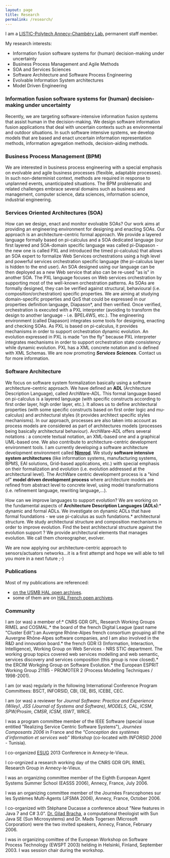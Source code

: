 ```yaml
---
layout: page
title: Research
permalink: /research/
---
```

I am a [LISTIC-Polytech Annecy-Chambéry Lab.](http://www.listic.univ-smb.fr/) permanent staff member.

My research interests:
*   Information fusion software systems for (human) decision-making under uncertainty
*   Business Process Management and Agile Methods
*   SOA and Services Sciences
*   Software Architecture and Software Process Engineering
*   Evolvable Information System architectures
*   Model Driven Engineering

### Information fusion software systems for (human) decision-making under uncertainty

Recently, we are targeting software-intensive information fusion systems that assist human in the decision-making. We design software information fusion applications that deal with uncertain contexts such as environmental and outdoor situations. In such software intensive systems, we develop models that are based and enact uncertain information representation methods, information agregation methods, decision-aiding methods.

### Business Process Management (BPM)

We are interested in business process engineering with a special emphasis on evolvable and agile business processes (flexible, adaptable processes). In such non-determinist context, methods are required in response to unplanned events, unanticipated situations. The BPM problematic and related challenges embrace several domains such as business and management, computer science, data sciences, information science, industrial engineering.

### Services Oriented Architectures (SOA)

How can we design, enact and monitor evolvable SOAs? Our work aims at providing an engineering environment for designing and enacting SOAs. Our approach is an architecture-centric formal approach. We provide a layered language formally based on pi-calculus and a SOA dedicated language (our first layered and SOA-domain specific language was called pi-Diapason - the new one is called PXL and introduced the timed pi-calculus) that allows an SOA expert to formalize Web Services orchestrations using a high level and powerful services orchestration specific language (the pi-calculus layer is hidden to the end user). An SOA designed using our language can be then deployed as a new Web service that also can be re-used "as is" in another SOA. The PXL language focuses on Web services orchestration by supporting most of the well-known orchestration patterns. As SOAs are formally designed, they can be verified against structural, behavioural (i.e. composition/orchestration) specific properties. We are aiming at studying domain-specific properties and QoS that could be expressed in our properties definition language, Diapason*, and then verified. Once verified, orchestration is executed with a PXL interpreter (avoiding to transform the design to another language - i.e. BPEL4WS, etc.). The engineering environment (called Diapason) integrates some tools for designing, enacting and checking SOAs. As PXL is based on pi-calculus, it provides mechanisms in order to support orchestration dynamic evolution. An evolution expressed in PXL is made "on the fly" because PXL interpreter integrates mechanisms in order to support orchestration state consistency while dynamic evolution. PXL has a XML concrete notation and is defined with XML Schemas. We are now promoting **_Services Sciences_**. Contact us for more information.

### Software Architecture

We focus on software system formalization basically using a software architecture-centric approach. We have defined an **ADL** (Architecture Description Language), called <a name="Archare-ADL">ArchWare-ADL</a>. This formal language based on pi-calculus is a layered language (with specific constructs according to first order layer, high order layer, etc.). It allows us to define architectural properties (with some specific constructs based on first order logic and mu-calculus) and architectural styles (it provides architect specific styles mechanisms). In our approach, processes are also taken into account as process models are considered as part of architectures models (processes being basically architectural behaviour). ArchWare-ADL offers several notations : a concrete textual notation, an XML-based one and a graphical UML-based one. We also contribute to architecture-centric development environment tools. I am currently developing a software architecture development environment called **[Nimrod](/software)**. We study **software intensive system architectures** (like information systems, manufacturing systems, BPMS, EAI solutions, Grid-based applications, etc.) with special emphasis on their formalization and evolution (i.e. evolution addressed at the architectural level). The ArchWare centric development process is a "kind of" **model driven development process** where architecture models are refined from abstract level to concrete level, using model transformations (i.e. refinement language, rewriting language,...).  

How can we improve languages to support evolution? We are working on the fundamental aspects of **Architecture Description Languages (ADLs)**:<lu>*   dynamic and formal ADLs. We investigate on dynamic ADLs that have formal foundations - we use pi-calculus as such fundations.*   architectural structure. We study architectural structure and composition mechanisms in order to improve evolution. Find the best architectural structure against the evolution support ? We provide architectural elements that manages evolution. We call them choreographer, evolver.</lu>

We are now applying our architecture-centric approach to sensors/actuators networks...it is a first attempt and hope we will able to tell you more in a next future ;-)

### Publications

Most of my publications are referenced:

*   [on the USMB HAL open archives](http://hal.univ-smb.fr/search/index/q/verjus/docType_s/ART+OR+COMM+OR+COUV+OR+OTHER+OR+OUV+OR+DOUV+OR+UNDEFINED+OR+REPORT+OR+THESE+OR+HDR+OR+LECTURE/submitType_s/file+OR+notice/sort/producedDate_tdate+desc/).
*   some of them are on [HAL French open archives](http://haltools.archives-ouvertes.fr/Public/afficheRequetePubli.php?auteur_exp=VERJUS&labos_exp=LISTIC&typdoc=%28%27ART_ACL%27,%27COMM_ACT%27,%27OUVS%27,%27COVS%27%29&CB_auteur=oui&CB_titre=oui&CB_article=oui&langue=Francais&tri_exp=annee_publi&tri_exp2=typdoc&tri_exp3=date_publi&ordre_aff=TA&Fen=Aff&css=../css/VisuRubriqueEncadre.css).

### Community

I am (or was) a member of:<lu>*   CNRS GDR GPL, Research Working Groups RIMEL and COSMAL.*   the board of the french Digital League (past name "Cluster Edit"):an Auvergne Rhône-Alpes french consortium grouping all the Auvergne Rhône-Alpes software companies, and I am also involved in the R&D and innovation board.*   the french GDR I3 (Information, Interaction, Intelligence), Working Group on Web Services - NRS STIC department. The working group topics covered web services modelling and web semantic, services discovery and services composition (this group is now closed).*   the ERCIM Workging Group on Software Evolution.*   the European ESPRIT Working Group 21185 - PROMOTER 2 (Process Modelling Techniques / 1998-2001).</lu>

I am (or was) regularly in the following International Conference Program Committees: BSCT, INFORSID, CBI, I3E, BIS, ICEBE, CEC.

I am (or was) a reviewer for _Journal Software: Practice and Experience (Wiley)_, _JSS (Journal of Systems and Software)_, _MODELS_, _CAL_, _ICSM_, _SPW/Prosim_, _CMSR_, _ICSM_, _ISWT_, WRCE\.

I was a program committee member of the IEEE Software (special issue entitled "Realizing Service Centric Software Systems"), _Journées Composants 2006_ in France and the _"Conception des systèmes d'information et services web" Workshop_ (co-located with _INFORSID 2006_ - Tunisia).

I co-organized [ESUG](http://www.esug.org) 2013 Conference in Annecy-le-Vieux.

I co-orgnized a research working day of the CNRS GDR GPL RIMEL Research Group in Annecy-le-Vieux.

I was an organizing committee member of the Eighth European Agent Systems Summer School (EASSS 2006), Annecy, France, July 2006.

I was an organizing committee member of the Journées Francophones sur les Systèmes Multi-Agents (JFSMA 2006), Annecy, France, October 2006.

I co-organized with Stéphane Ducasse a conference about "New features in Java 7 and C# 3.0". [Dr. Gilad Bracha](http://bracha.org/Site/Home.html), a computational theologist with Sun Java SE (Sun Microsystems) and Dr. Mads Togersen (Microsoft Corporation) were the two invited speakers, Annecy, France, February 2006.

I was in organizing comittee of the European Workshop on Software Process Technology (EWSPT 2003) helding in Helsinki, Finland, September 2003\. I was session chair during the workshop.
